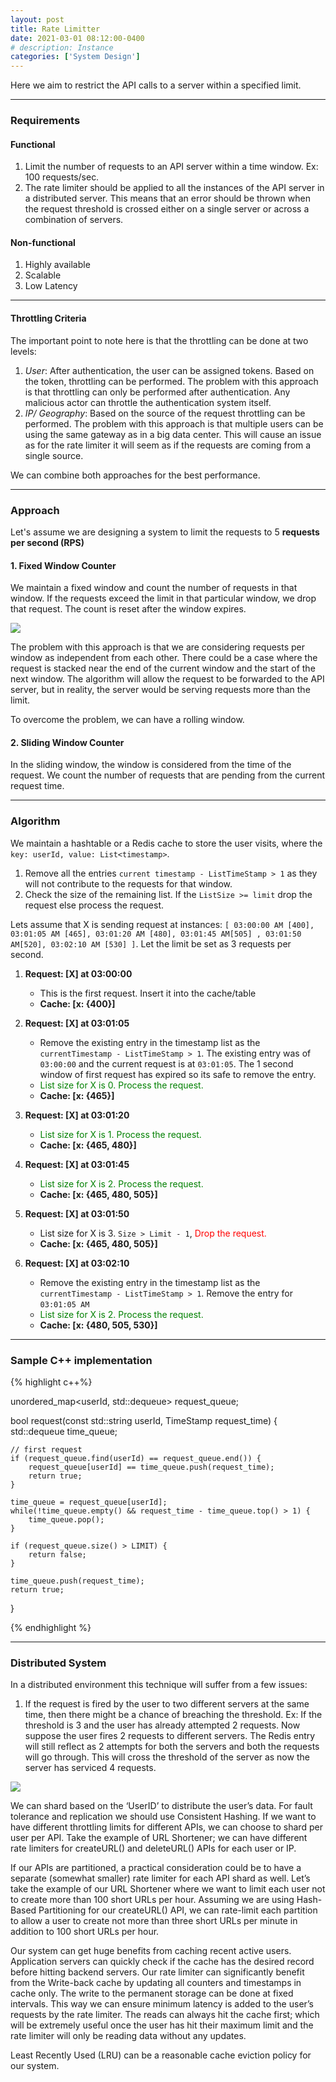 ```yaml
---
layout: post
title: Rate Limitter
date: 2021-03-01 08:12:00-0400
# description: Instance
categories: ['System Design']
---
```


Here we aim to restrict the API calls to a server within a specified limit.

---
### Requirements
#### Functional

1. Limit the number of requests to an API server within a time window. Ex: 100 requests/sec.
2. The rate limiter should be applied to all the instances of the API server in a distributed server. This means that an error should be thrown when the request threshold is crossed either on a single server or across a combination of servers.

#### Non-functional
1. Highly available
2. Scalable
3. Low Latency

---


#### Throttling Criteria
The important point to note here is that the throttling can be done at two levels:
1. *User*: 
    After authentication, the user can be assigned tokens. Based on the token, throttling can be performed. The problem with this approach is that throttling can only be performed after authentication. Any malicious actor can throttle the authentication system itself. 
2. *IP/ Geography*:
    Based on the source of the request throttling can be performed. The problem with this approach is that multiple users can be using the same gateway as in a big data center. This will cause an issue as for the rate limiter it will seem as if the requests are coming from a single source.

We can combine both approaches for the best performance.

----

### Approach

Let's assume we are designing a system to limit the requests to 5 **requests per second (RPS)**

#### 1. Fixed Window Counter

We maintain a fixed window and count the number of requests in that window. If the requests exceed the limit in that particular window, we drop that request. The count is reset after the window expires.

<div>
    <img src="{{ site.baseurl }}/assets/img/FixedWindow.png">
</div>

The problem with this approach is that we are considering requests per window as independent from each other. There could be a case where the request is stacked near the end of the current window and the start of the next window. The algorithm will allow the request to be forwarded to the API server, but in reality, the server would be serving requests more than the limit.

To overcome the problem, we can have a rolling window.

#### 2. Sliding Window Counter

In the sliding window, the window is considered from the time of the request. We count the number of requests that are pending from the current request time.

---

### Algorithm

We maintain a hashtable or a Redis cache to store the user visits, where the `key: userId, value: List<timestamp>`.

1. Remove all the entries  `current timestamp - ListTimeStamp > 1` as they will not contribute to the requests for that window. 
2. Check the size of the remaining list. If the `ListSize >= limit` drop the request else process the request.

Lets assume that X is sending request at instances: `[ 03:00:00 AM [400], 03:01:05 AM [465], 03:01:20 AM [480], 03:01:45 AM[505] , 03:01:50 AM[520], 03:02:10 AM [530] ]`.
Let the limit be set as 3 requests per second.

1. **Request: [X] at 03:00:00** 
    * This is the first request. Insert it into the cache/table
    * **Cache: [x: {400}]**

2. **Request: [X] at 03:01:05**
    * Remove the existing entry in the timestamp list as the `currentTimestamp - ListTimeStamp > 1`. The existing entry was of `03:00:00` and the current request is at `03:01:05`. The 1 second window of first request has expired so its safe to remove the entry.
    *  <font color=green> List size for X is 0. Process the request.</font>
    * **Cache: [x: {465}]**

3. **Request: [X] at 03:01:20**
    *  <font color=green> List size for X is 1. Process the request.</font>
    * **Cache: [x: {465, 480}]**

4. **Request: [X] at 03:01:45**
    *  <font color=green> List size for X is 2. Process the request.</font>
    * **Cache: [x: {465, 480, 505}]**

5. **Request: [X] at 03:01:50**
    * List size for X is 3. `Size > Limit - 1`, <font color=red> Drop the request. </font>
    * **Cache: [x: {465, 480, 505}]**


4. **Request: [X] at 03:02:10**
    * Remove the existing entry in the timestamp list as the `currentTimestamp - ListTimeStamp > 1`. Remove the entry for `03:01:05 AM`
    * <font color=green> List size for X is 2. Process the request.</font>
    * **Cache: [x: {480, 505, 530}]**

---

### Sample C++ implementation

{% highlight c++%}

unordered_map<userId, std::dequeue<TimeStamp>> request_queue;

bool request(const std::string userId, TimeStamp request_time) {
    std::dequeue<TimeStamp> time_queue;
    
    // first request
    if (request_queue.find(userId) == request_queue.end()) {
        request_queue[userId] == time_queue.push(request_time);
        return true;
    }

    time_queue = request_queue[userId];
    while(!time_queue.empty() && request_time - time_queue.top() > 1) {
        time_queue.pop();
    } 

    if (request_queue.size() > LIMIT) {
        return false;
    }

    time_queue.push(request_time);
    return true;
}

{% endhighlight %}


---

### Distributed System

In a distributed environment this technique will suffer from a few issues:
1. If the request is fired by the user to two different servers at the same time, then there might be a chance of breaching the threshold.
    Ex: If the threshold is 3 and the user has already attempted 2 requests. Now suppose the user fires 2 requests to different servers. The Redis entry will still reflect as 2 attempts for both the servers and both the requests will go through. This will cross the threshold of the server as now the server has serviced 4 requests.


<div>
    <img src="{{ site.baseurl }}/assets/img/RateLimitterDS.png">
</div>



We can shard based on the ‘UserID’ to distribute the user’s data. For fault tolerance and replication we should use Consistent Hashing. If we want to have different throttling limits for different APIs, we can choose to shard per user per API. Take the example of URL Shortener; we can have different rate limiters for createURL() and deleteURL() APIs for each user or IP.

If our APIs are partitioned, a practical consideration could be to have a separate (somewhat smaller) rate limiter for each API shard as well. Let’s take the example of our URL Shortener where we want to limit each user not to create more than 100 short URLs per hour. Assuming we are using Hash-Based Partitioning for our createURL() API, we can rate-limit each partition to allow a user to create not more than three short URLs per minute in addition to 100 short URLs per hour.

Our system can get huge benefits from caching recent active users. Application servers can quickly check if the cache has the desired record before hitting backend servers. Our rate limiter can significantly benefit from the Write-back cache by updating all counters and timestamps in cache only. The write to the permanent storage can be done at fixed intervals. This way we can ensure minimum latency is added to the user’s requests by the rate limiter. The reads can always hit the cache first; which will be extremely useful once the user has hit their maximum limit and the rate limiter will only be reading data without any updates.

Least Recently Used (LRU) can be a reasonable cache eviction policy for our system.


